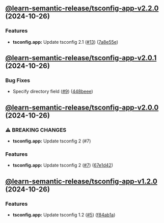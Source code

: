 ## [@learn-semantic-release/tsconfig-app-v2.2.0](https://github.com/wakamsha/learn-semantic-release/compare/@learn-semantic-release/tsconfig-app-v2.1.0...@learn-semantic-release/tsconfig-app-v2.2.0) (2024-10-26)

### Features

* **tsconfig.app:** Update tsconfig 2.1 ([#13](https://github.com/wakamsha/learn-semantic-release/issues/13)) ([7a8e55e](https://github.com/wakamsha/learn-semantic-release/commit/7a8e55e0f772b3b813eef7a8f0bdf7aed6663ee6))

## [@learn-semantic-release/tsconfig-app-v2.0.1](https://github.com/wakamsha/learn-semantic-release/compare/@learn-semantic-release/tsconfig-app-v2.0.0...@learn-semantic-release/tsconfig-app-v2.0.1) (2024-10-26)

### Bug Fixes

* Specify directory field ([#9](https://github.com/wakamsha/learn-semantic-release/issues/9)) ([448beee](https://github.com/wakamsha/learn-semantic-release/commit/448beee0383f078e60e7d6e05af227511b61040d))

## [@learn-semantic-release/tsconfig-app-v2.0.0](https://github.com/wakamsha/learn-semantic-release/compare/@learn-semantic-release/tsconfig-app-v1.2.0...@learn-semantic-release/tsconfig-app-v2.0.0) (2024-10-26)

### ⚠ BREAKING CHANGES

* **tsconfig.app:** Update tsconfig 2 (#7)

### Features

* **tsconfig.app:** Update tsconfig 2 ([#7](https://github.com/wakamsha/learn-semantic-release/issues/7)) ([67e1d42](https://github.com/wakamsha/learn-semantic-release/commit/67e1d429108019931669572a69c4a96983e73b1a))

## [@learn-semantic-release/tsconfig-app-v1.2.0](https://github.com/wakamsha/learn-semantic-release/compare/@learn-semantic-release/tsconfig-app-v1.1.0...@learn-semantic-release/tsconfig-app-v1.2.0) (2024-10-26)

### Features

* **tsconfig.app:** Update tsconfig 1.2 ([#5](https://github.com/wakamsha/learn-semantic-release/issues/5)) ([f84ab1a](https://github.com/wakamsha/learn-semantic-release/commit/f84ab1ab9219c81e1f7f7d6065cbe5435b0826b1))
